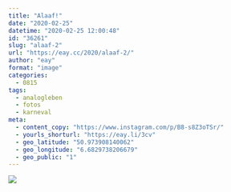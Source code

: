 ```yaml
---
title: "Alaaf!"
date: "2020-02-25"
datetime: "2020-02-25 12:00:48"
id: "36261"
slug: "alaaf-2"
url: "https://eay.cc/2020/alaaf-2/"
author: "eay"
format: "image"
categories:
  - 0815
tags:
  - analogleben
  - fotos
  - karneval
meta:
  - content_copy: "https://www.instagram.com/p/B8-s8Z3oTSr/"
  - yourls_shorturl: "https://eay.li/3cv"
  - geo_latitude: "50.973908140062"
  - geo_longitude: "6.6829738206679"
  - geo_public: "1"
---
```


![](https://eay.cc/uploads/2020/alaaf.jpeg)
